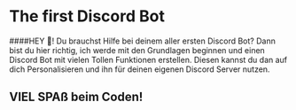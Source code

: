 # The first Discord Bot
####HEY 👋!
Du brauchst Hilfe bei deinem aller ersten Discord Bot? Dann bist du hier richtig, ich werde mit den Grundlagen beginnen und einen Discord Bot mit vielen Tollen Funktionen erstellen. Diesen kannst du dan auf dich Personalisieren und ihn für deinen eigenen Discord Server nutzen.

## VIEL SPAß beim Coden!
